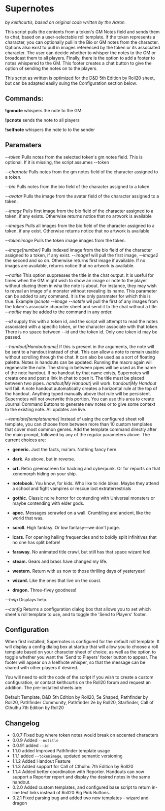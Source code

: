 # Supernotes
*by keithcurtis, based on original code written by the Aaron.*

This script pulls the contents from a token's GM Notes field and sends them to chat, based on a user-selectable roll template. If the token represents a character, you can optionally pull in the Bio or GM notes from the character. Options also exist to pull in images referenced by the token or its associated character. The user can decide whether to whisper the notes to the GM or broadcast them to all players. Finally, there is the option to add a footer to notes whispered to the GM. This footer creates a chat button to give the option of sending the notes on to the players.

This script as written is optimized for the D&D 5th Edition by Roll20 sheet, but can be adapted easily suing the Configuration section below.


## Commands:

**!gmnote** whispers the note to the GM

**!pcnote** sends the note to all players

**!selfnote** whispers the note to to the sender


## Paramaters

*--token* Pulls notes from the selected token's gm notes field. This is optional. If it is missing, the script assumes --token

*--charnote* Pulls notes from the gm notes field of the character assigned to a token.

*--bio* Pulls notes from the bio field of the character assigned to a token.

*--avatar* Pulls the image from the avatar field of the character assigned to a token.

*--image* Pulls first image from the bio field of the character assigned to a token, if any exists. Otherwise returns notice that no artwork is available

*--images* Pulls all images from the bio field of the character assigned to a token, if any exist. Otherwise returns notice that no artwork is available

*--tokenimage* Pulls the token image images from the token.

*--image[number]* Pulls indexed image from the bio field of the character assigned to a token, if any exist. *--image1* will pull the first image, *--image2* the second and so on. Otherwise returns first image if available. If no images are available, returns notice that no artwork is available.

*--notitle* This option suppresses the title in the chat output. It is useful for times when the GM might wish to show an image or note to the player without clueing them in wha the note is about. For instance, they may wish to reveal an image of a monster without revealing its name. This parameter can be added to any command. It is the only paramater for which this is true. Example *!pcnote --image --notitle* wil pull the first of any images from the token's associate character sheet and send it to the chat without a title. *--notitle* may be added to the command in any order.

*--id* supply this with a token id, and the script will attempt to read the notes associated with a specific token, or the character associate with that token. There is no space between --id and the token id. Only one token id may be passed.

*--handout|Handoutname|* If this is present in the arguments, the note will be sent to a handout instead of chat. This can allow a note to remain usable without scrolling through the chat. It can also be used as a sort of floating palette. Notes in handouts can be updated. Running the macro again will regenerate the note. The string in between pipes will be used as the name of the note handout. If no handout by that name exists, Supernotes will create one and post a link in chat to open it. The title must be placed between two pipes. *handout|My Handout|* will work. *handout|My Handout* will fail. A note handout automatically creates a horizontal rule at the top of the handout. Anything typed manually above that rule will be persistent. Supernotes will not overwrite this portion. You can use this area to create Journal Command Buttons to generate new notes or to give some context to the existing note. All updates are live.

*--template[templatename]* Instead of using the configured sheet roll template, you can choose from between more than 10 custom templates that cover most common genres. Add the template command directly after the main prompt, followed by any of the regular parameters above. The current choices are:

- **generic.** Just the facts, ma'am. Nothing fancy here.

- **dark.** As above, but in reverse.

- **crt.** Retro greenscreen for hacking and cyberpunk. Or for reports on that xenomorph hiding on your ship.

- **notebook.** You know, for kids. Who like to ride bikes. Maybe they attend a school and fight vampires or rescue lost extraterrestrials

- **gothic.** Classic noire horror for contending with Universal monsters or maybe contending with elder gods.

- **apoc.** Messages scrawled on a wall. Crumbling and ancient, like the world that was.

- **scroll.** High fantasy. Or low fantasy—we don't judge.

- **lcars.** For opening hailing frequencies and to boldly split infinitives that no one has split before!

- **faraway.** No animated title crawl, but still has that space wizard feel.

- **steam.** Gears and brass have changed my life.

- **western.** Return with us now to those thrilling days of yesteryear!

- **wizard.** Like the ones that live on the coast.

- **dragon.** Three-fivey goodness!

*--help* Displays help.

*--config* Returns a configuration dialog box that allows you to set which sheet's roll template to use, and to toggle the 'Send to Players' footer.


## Configuration

When first installed, Supernotes is configured for the default roll template. It will display a config dialog box at startup that will allow you to choose a roll template based on your character sheet of choice, as well as the option  to toggle whether you want the 'Send to Players' footer button to appear. The footer will appear on a !selfnote whisper, so that the message can be shared with other players if desired.

You will need to edit the code of the script if you wish to create a custom configuration, or contact keithcurtis on the Roll20 forum and request an addition. The pre-installed sheets are:

Default Template, D&D 5th Edition by Roll20, 5e Shaped, Pathfinder by Roll20, Pathfinder Community, Pathfinder 2e by Roll20, Starfinder, Call of Cthulhu 7th Edition by Roll20

## Changelog

- 0.0.7 Fixed bug where token notes would break on accented characters
- 0.0.9 Added `--notitle`
- 0.0.91 added `--id`
- 1.1.0 added  Improved Pathfinder template usage
- 1.1.1 added `--tokenimage`, updated semantic versioning
- 1.1.2 Added Handout Feature
- 1.1.3 Added support for Call of Cthulhu 7th Edition by Roll20
- 1.1.4 Added better coordination with Reporter. Handouts can now support a Reporter report and display the desired notes in the same handout.
- 0.2.0 Added custom templates, and configured base script to return in-line text links instead of Roll20 Big Pink Buttons.
- 0.2.1 Fixed parsing bug and added two new templates - wizard and dragon
